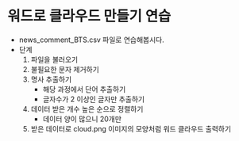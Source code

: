 # 워드로 클라우드 만들기 연습
- news_comment_BTS.csv 파일로 연습해봅시다.
- 단계
    1. 파일을 불러오기
    2. 불필요한 문자 제거하기
    3. 명사 추출하기
        - 해당 과정에서 단어 추출하기
        - 글자수가 2 이상인 글자만 추출하기
    4. 데이터 받은 개수 높은 순으로 정렬하기
        - 데이터 양이 많으니 20개만
    5. 받은 데이터로 cloud.png 이미지의 모양처럼 워드 클라우드 출력하기